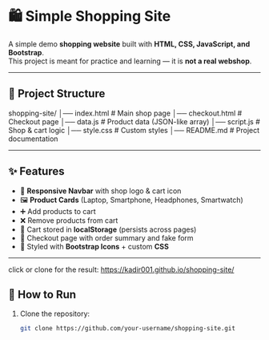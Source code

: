 # 🛍️ Simple Shopping Site

A simple demo **shopping website** built with **HTML, CSS, JavaScript, and Bootstrap**.  
This project is meant for practice and learning — it is **not a real webshop**.

---

## 📂 Project Structure
shopping-site/
│── index.html # Main shop page
│── checkout.html # Checkout page
│── data.js # Product data (JSON-like array)
│── script.js # Shop & cart logic
│── style.css # Custom styles
│── README.md # Project documentation


---

## ✨ Features
- 📱 **Responsive Navbar** with shop logo & cart icon  
- 🖼️ **Product Cards** (Laptop, Smartphone, Headphones, Smartwatch)  
- ➕ Add products to cart  
- ❌ Remove products from cart  
- 💾 Cart stored in **localStorage** (persists across pages)  
- 🛒 Checkout page with order summary and fake form  
- 🎨 Styled with **Bootstrap Icons** + custom **CSS**

---
click or clone for the result: https://kadir001.github.io/shopping-site/
## 🚀 How to Run
1. Clone the repository:
   ```bash
   git clone https://github.com/your-username/shopping-site.git
